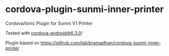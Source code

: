 # cordova-plugin-sunmi-inner-printer
Cordova/Ionic Plugin for Sunmi V1 Printer

Tested with cordova-android@6.3.0!

Plugin based on https://github.com/labibramadhan/cordova-sunmi-inner-printer
